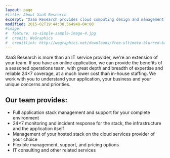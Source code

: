 ```yaml
---
layout: page
#title: About XaaS Research
excerpt: "XaaS Research provides cloud computing design and management services for growing businesses"
modified: 2015-02T19:44:38.564948-04:00
#image:
#  feature: so-simple-sample-image-4.jpg
#  credit: WeGraphics
#  creditlink: http://wegraphics.net/downloads/free-ultimate-blurred-background-pack/
---
```


XaaS Research is more than an IT service provider, we're an extension of your team. If you have an online application, we can provide the benefits of a seasoned operations team, with great depth and breadth of expertise and reliable 24×7 coverage, at a much lower cost than in-house staffing.  We work with you to understand your application, your business and your unique concerns and priorities.

## Our team provides:

* Full application stack management and support for your complete environment
* 24×7 monitoring and incident response for the stack, the infrastructure and the application itself
* Management of your hosted stack on the cloud services provider of your choice
* Flexible management, support, and pricing options
* IT consulting and other related services
